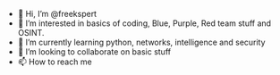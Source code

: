 - 👋 Hi, I’m @freekspert
- 👀 I’m interested in basics of coding, Blue, Purple, Red team stuff and OSINT.
- 🌱 I’m currently learning python, networks, intelligence and security
- 💞️ I’m looking to collaborate on basic stuff
- 📫 How to reach me 

<!---
freekspert/freekspert is a ✨ special ✨ repository because its `README.md` (this file) appears on your GitHub profile.
You can click the Preview link to take a look at your changes.
--->
